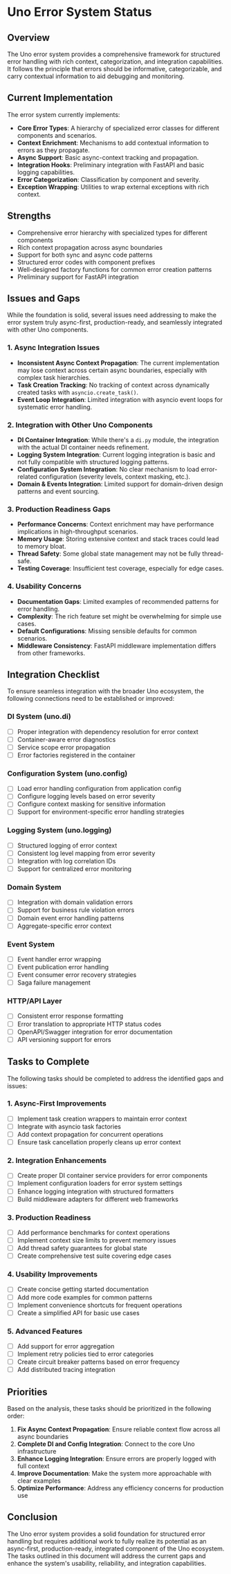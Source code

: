 # Uno Error System Status

## Overview

The Uno error system provides a comprehensive framework for structured error handling with rich context, categorization, and integration capabilities. It follows the principle that errors should be informative, categorizable, and carry contextual information to aid debugging and monitoring.

## Current Implementation

The error system currently implements:

- **Core Error Types**: A hierarchy of specialized error classes for different components and scenarios.
- **Context Enrichment**: Mechanisms to add contextual information to errors as they propagate.
- **Async Support**: Basic async-context tracking and propagation.
- **Integration Hooks**: Preliminary integration with FastAPI and basic logging capabilities.
- **Error Categorization**: Classification by component and severity.
- **Exception Wrapping**: Utilities to wrap external exceptions with rich context.

## Strengths

- Comprehensive error hierarchy with specialized types for different components
- Rich context propagation across async boundaries
- Support for both sync and async code patterns
- Structured error codes with component prefixes
- Well-designed factory functions for common error creation patterns
- Preliminary support for FastAPI integration

## Issues and Gaps

While the foundation is solid, several issues need addressing to make the error system truly async-first, production-ready, and seamlessly integrated with other Uno components.

### 1. Async Integration Issues

- **Inconsistent Async Context Propagation**: The current implementation may lose context across certain async boundaries, especially with complex task hierarchies.
- **Task Creation Tracking**: No tracking of context across dynamically created tasks with `asyncio.create_task()`.
- **Event Loop Integration**: Limited integration with asyncio event loops for systematic error handling.

### 2. Integration with Other Uno Components

- **DI Container Integration**: While there's a `di.py` module, the integration with the actual DI container needs refinement.
- **Logging System Integration**: Current logging integration is basic and not fully compatible with structured logging patterns.
- **Configuration System Integration**: No clear mechanism to load error-related configuration (severity levels, context masking, etc.).
- **Domain & Events Integration**: Limited support for domain-driven design patterns and event sourcing.

### 3. Production Readiness Gaps

- **Performance Concerns**: Context enrichment may have performance implications in high-throughput scenarios.
- **Memory Usage**: Storing extensive context and stack traces could lead to memory bloat.
- **Thread Safety**: Some global state management may not be fully thread-safe.
- **Testing Coverage**: Insufficient test coverage, especially for edge cases.

### 4. Usability Concerns

- **Documentation Gaps**: Limited examples of recommended patterns for error handling.
- **Complexity**: The rich feature set might be overwhelming for simple use cases.
- **Default Configurations**: Missing sensible defaults for common scenarios.
- **Middleware Consistency**: FastAPI middleware implementation differs from other frameworks.

## Integration Checklist

To ensure seamless integration with the broader Uno ecosystem, the following connections need to be established or improved:

### DI System (uno.di)

- [ ] Proper integration with dependency resolution for error context
- [ ] Container-aware error diagnostics
- [ ] Service scope error propagation
- [ ] Error factories registered in the container

### Configuration System (uno.config)

- [ ] Load error handling configuration from application config
- [ ] Configure logging levels based on error severity
- [ ] Configure context masking for sensitive information
- [ ] Support for environment-specific error handling strategies

### Logging System (uno.logging)

- [ ] Structured logging of error context
- [ ] Consistent log level mapping from error severity
- [ ] Integration with log correlation IDs
- [ ] Support for centralized error monitoring

### Domain System

- [ ] Integration with domain validation errors
- [ ] Support for business rule violation errors
- [ ] Domain event error handling patterns
- [ ] Aggregate-specific error context

### Event System

- [ ] Event handler error wrapping
- [ ] Event publication error handling
- [ ] Event consumer error recovery strategies
- [ ] Saga failure management

### HTTP/API Layer

- [ ] Consistent error response formatting
- [ ] Error translation to appropriate HTTP status codes
- [ ] OpenAPI/Swagger integration for error documentation
- [ ] API versioning support for errors

## Tasks to Complete

The following tasks should be completed to address the identified gaps and issues:

### 1. Async-First Improvements

- [ ] Implement task creation wrappers to maintain error context
- [ ] Integrate with asyncio task factories
- [ ] Add context propagation for concurrent operations
- [ ] Ensure task cancellation properly cleans up error context

### 2. Integration Enhancements

- [ ] Create proper DI container service providers for error components
- [ ] Implement configuration loaders for error system settings
- [ ] Enhance logging integration with structured formatters
- [ ] Build middleware adapters for different web frameworks

### 3. Production Readiness

- [ ] Add performance benchmarks for context operations
- [ ] Implement context size limits to prevent memory issues
- [ ] Add thread safety guarantees for global state
- [ ] Create comprehensive test suite covering edge cases

### 4. Usability Improvements

- [ ] Create concise getting started documentation
- [ ] Add more code examples for common patterns
- [ ] Implement convenience shortcuts for frequent operations
- [ ] Create a simplified API for basic use cases

### 5. Advanced Features

- [ ] Add support for error aggregation
- [ ] Implement retry policies tied to error categories
- [ ] Create circuit breaker patterns based on error frequency
- [ ] Add distributed tracing integration

## Priorities

Based on the analysis, these tasks should be prioritized in the following order:

1. **Fix Async Context Propagation**: Ensure reliable context flow across all async boundaries
2. **Complete DI and Config Integration**: Connect to the core Uno infrastructure
3. **Enhance Logging Integration**: Ensure errors are properly logged with full context
4. **Improve Documentation**: Make the system more approachable with clear examples
5. **Optimize Performance**: Address any efficiency concerns for production use

## Conclusion

The Uno error system provides a solid foundation for structured error handling but requires additional work to fully realize its potential as an async-first, production-ready, integrated component of the Uno ecosystem. The tasks outlined in this document will address the current gaps and enhance the system's usability, reliability, and integration capabilities.
